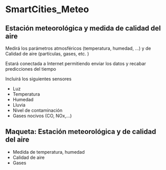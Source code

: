 # SmartCities_Meteo

## Estación meteorológica y medida de calidad del aire

Medirá los parámetros atmosféricos (temperatura, humedad, ...) y de Calidad de aire (partículas, gases, etc. )

Estará conectada a Internet permitiendo enviar los datos y recabar predicciones del tiempo

Incluirá los siguientes sensores
* Luz
* Temperatura
* Humedad
* Lluvia
* Nivel de contaminación
* Gases nocivos (CO, NOx,...)


## Maqueta:  Estación meteorológica y de calidad del aire
* Medida de temperatura, humedad
* Calidad de aire
* Gases
